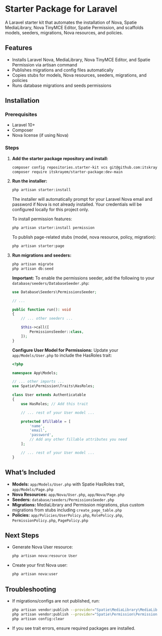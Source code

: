 # Starter Package for Laravel

A Laravel starter kit that automates the installation of Nova, Spatie MediaLibrary, Nova TinyMCE Editor, Spatie Permission, and scaffolds models, seeders, migrations, Nova resources, and policies.

## Features

- Installs Laravel Nova, MediaLibrary, Nova TinyMCE Editor, and Spatie Permission via artisan command
- Publishes migrations and config files automatically
- Copies stubs for models, Nova resources, seeders, migrations, and policies
- Runs database migrations and seeds permissions

## Installation

### Prerequisites

- Laravel 10+
- Composer
- Nova license (if using Nova)

### Steps

1. **Add the starter package repository and install:**
    ```bash
    composer config repositories.starter-kit vcs git@github.com:itskrayem/starter-package.git
    composer require itskrayem/starter-package:dev-main
    ```

2. **Run the installer:**
    ```bash
    php artisan starter:install
    ```

    The installer will automatically prompt for your Laravel Nova email and password if Nova is not already installed. Your credentials will be configured locally for this project only.

    To install permission features:
    ```bash
    php artisan starter:install permission
    ```

    To publish page-related stubs (model, nova resource, policy, migration):
    ```bash
    php artisan starter:page
    ```

3. **Run migrations and seeders:**
    ```bash
    php artisan migrate
    php artisan db:seed
    ```

    **Important:** To enable the permissions seeder, add the following to your `database/seeders/DatabaseSeeder.php`:
    ```php
    use Database\Seeders\PermissionsSeeder;

    // ...

    public function run(): void
    {
        // ... other seeders ...

        $this->call([
            PermissionsSeeder::class,
        ]);
    }
    ```

    **Configure User Model for Permissions:** Update your `app/Models/User.php` to include the HasRoles trait:
    ```php
    <?php

    namespace App\Models;

    // ... other imports ...
    use Spatie\Permission\Traits\HasRoles;

    class User extends Authenticatable
    {
        use HasRoles; // Add this trait

        // ... rest of your User model ...

        protected $fillable = [
            'name',
            'email',
            'password',
            // Add any other fillable attributes you need
        ];

        // ... rest of your User model ...
    }
    ```

## What’s Included

- **Models:** `app/Models/User.php` with Spatie HasRoles trait, `app/Models/Page.php`
- **Nova Resources:** `app/Nova/User.php`, `app/Nova/Page.php`
- **Seeders:** `database/seeders/PermissionsSeeder.php`
- **Migrations:** MediaLibrary and Permission migrations, plus custom migrations from stubs including `create_page_table.php`
- **Policies:** `app/Policies/UserPolicy.php`, `RolePolicy.php`, `PermissionPolicy.php`, `PagePolicy.php`

## Next Steps

- Generate Nova User resource:
    ```bash
    php artisan nova:resource User
    ```
- Create your first Nova user:
    ```bash
    php artisan nova:user
    ```

## Troubleshooting

- If migrations/configs are not published, run:
    ```bash
    php artisan vendor:publish --provider="Spatie\MediaLibrary\MediaLibraryServiceProvider" --tag=medialibrary-migrations --force
    php artisan vendor:publish --provider="Spatie\Permission\PermissionServiceProvider" --force
    php artisan config:clear
    ```
- If you see trait errors, ensure required packages are installed.


